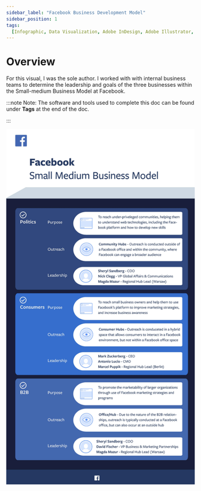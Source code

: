 ```yaml
---
sidebar_label: "Facebook Business Development Model"
sidebar_position: 1
tags:
  [Infographic, Data Visualization, Adobe InDesign, Adobe Illustrator, Facebook]
---
```


# Overview

For this visual, I was the sole author. I worked with with internal business teams to determine the leadership and goals of the three businesses within the Small-medium Business Model at Facebook.

:::note Note:
The software and tools used to complete this doc can be found under **Tags** at the end of the doc.

:::

![Facebook Small Business Development Model](/img/fb-business.jpg)
